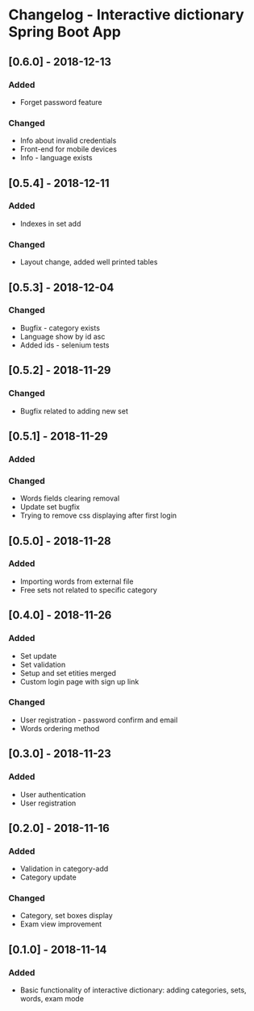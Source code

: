 # Changelog - Interactive dictionary Spring Boot App

## [0.6.0] - 2018-12-13

### Added
- Forget password feature

### Changed
- Info about invalid credentials
- Front-end for mobile devices
- Info - language exists

## [0.5.4] - 2018-12-11

### Added
- Indexes in set add

### Changed
- Layout change, added well printed tables

## [0.5.3] - 2018-12-04

### Changed
- Bugfix - category exists
- Language show by id asc
- Added ids - selenium tests

## [0.5.2] - 2018-11-29

### Changed
- Bugfix related to adding new set

## [0.5.1] - 2018-11-29

### Added

### Changed
- Words fields clearing removal
- Update set bugfix
- Trying to remove css displaying after first login

## [0.5.0] - 2018-11-28

### Added
- Importing words from external file
- Free sets not related to specific category

## [0.4.0] - 2018-11-26

### Added
- Set update
- Set validation
- Setup and set etities merged
- Custom login page with sign up link

### Changed
- User registration - password confirm and email
- Words ordering method

## [0.3.0] - 2018-11-23

### Added
- User authentication
- User registration

## [0.2.0] - 2018-11-16

### Added
- Validation in category-add
- Category update

### Changed
- Category, set boxes display
- Exam view improvement

## [0.1.0] - 2018-11-14

### Added
- Basic functionality of interactive dictionary: adding categories, sets, words, exam mode